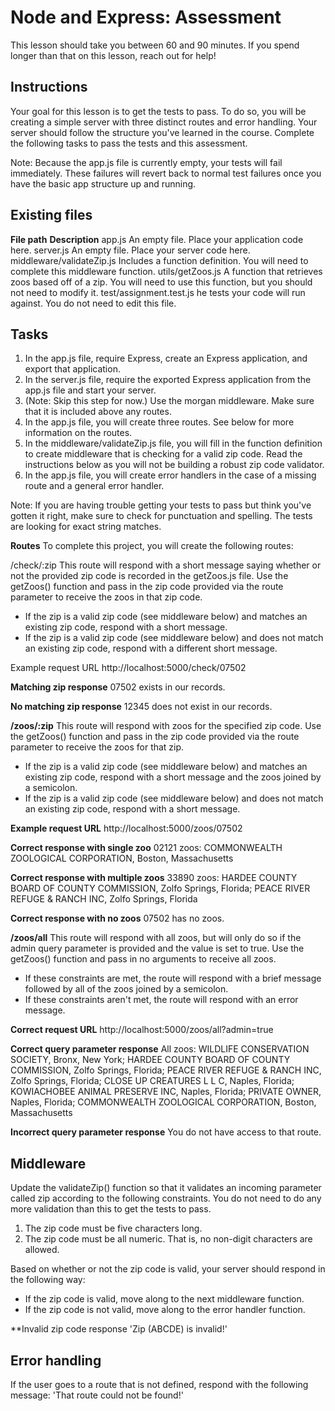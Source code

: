 # Node and Express: Assessment
This lesson should take you between 60 and 90 minutes. If you spend longer than that on this lesson, reach out for help!

## Instructions
Your goal for this lesson is to get the tests to pass. To do so, you will be creating a simple server with three distinct routes and error handling. Your server should follow the structure you've learned in the course. Complete the following tasks to pass the tests and this assessment.

Note: Because the app.js file is currently empty, your tests will fail immediately. These failures will revert back to normal test failures once you have the basic app structure up and running.

## Existing files
**File path**               **Description**
app.js                      An empty file. Place your application code here.
server.js                   An empty file. Place your server code here.
middleware/validateZip.js   Includes a function definition. You will need to complete this middleware function.
utils/getZoos.js	        A function that retrieves zoos based off of a zip. You will need to use this function, but you should not need to modify it.
test/assignment.test.js	    he tests your code will run against. You do not need to edit this file.

## Tasks
1. In the app.js file, require Express, create an Express application, and export that application.
2. In the server.js file, require the exported Express application from the app.js file and start your server.
3. (Note: Skip this step for now.) Use the morgan middleware. Make sure that it is included above any routes.
4. In the app.js file, you will create three routes. See below for more information on the routes.
5. In the middleware/validateZip.js file, you will fill in the function definition to create middleware that is checking for a valid zip code. Read the instructions below as you will not be building a robust zip code validator.
6. In the app.js file, you will create error handlers in the case of a missing route and a general error handler.

Note: If you are having trouble getting your tests to pass but think you've gotten it right, make sure to check for punctuation and spelling. The tests are looking for exact string matches.

**Routes**
To complete this project, you will create the following routes:

/check/:zip
This route will respond with a short message saying whether or not the provided zip code is recorded in the getZoos.js file. Use the getZoos() function and pass in the zip code provided via the route parameter to receive the zoos in that zip code.
- If the zip is a valid zip code (see middleware below) and matches an existing zip code, respond with a short message.
- If the zip is a valid zip code (see middleware below) and does not match an existing zip code, respond with a different short message.

Example request URL
http://localhost:5000/check/07502

**Matching zip response**
07502 exists in our records.

**No matching zip response**
12345 does not exist in our records.

**/zoos/:zip**
This route will respond with zoos for the specified zip code. Use the getZoos() function and pass in the zip code provided via the route parameter to receive the zoos for that zip.
- If the zip is a valid zip code (see middleware below) and matches an existing zip code, respond with a short message and the zoos joined by a semicolon.
- If the zip is a valid zip code (see middleware below) and does not match an existing zip code, respond with a short message.

**Example request URL**
http://localhost:5000/zoos/07502

**Correct response with single zoo**
02121 zoos: COMMONWEALTH ZOOLOGICAL CORPORATION, Boston, Massachusetts

**Correct response with multiple zoos**
33890 zoos: HARDEE COUNTY BOARD OF COUNTY COMMISSION, Zolfo Springs, Florida; PEACE RIVER REFUGE & RANCH INC, Zolfo Springs, Florida

**Correct response with no zoos**
07502 has no zoos.

**/zoos/all**
This route will respond with all zoos, but will only do so if the admin query parameter is provided and the value is set to true. Use the getZoos() function and pass in no arguments to receive all zoos.
- If these constraints are met, the route will respond with a brief message followed by all of the zoos joined by a semicolon.
- If these constraints aren't met, the route will respond with an error message.

**Correct request URL**
http://localhost:5000/zoos/all?admin=true

**Correct query parameter response**
All zoos: WILDLIFE CONSERVATION SOCIETY, Bronx, New York; HARDEE COUNTY BOARD OF COUNTY COMMISSION, Zolfo Springs, Florida; PEACE RIVER REFUGE & RANCH INC, Zolfo Springs, Florida; CLOSE UP CREATURES L L C, Naples, Florida; KOWIACHOBEE ANIMAL PRESERVE INC, Naples, Florida; PRIVATE OWNER, Naples, Florida; COMMONWEALTH ZOOLOGICAL CORPORATION, Boston, Massachusetts

**Incorrect query parameter response**
You do not have access to that route.

## Middleware
Update the validateZip() function so that it validates an incoming parameter called zip according to the following constraints. You do not need to do any more validation than this to get the tests to pass.
1. The zip code must be five characters long.
2. The zip code must be all numeric. That is, no non-digit characters are allowed.

Based on whether or not the zip code is valid, your server should respond in the following way:
- If the zip code is valid, move along to the next middleware function.
- If the zip code is not valid, move along to the error handler function.

**Invalid zip code response
'Zip (ABCDE) is invalid!'

## Error handling
If the user goes to a route that is not defined, respond with the following message:
'That route could not be found!'